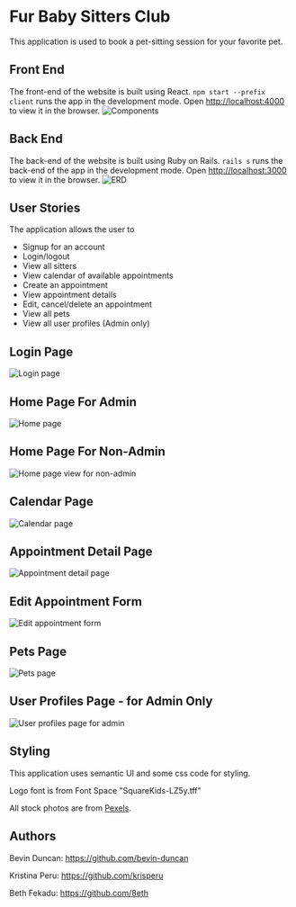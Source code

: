 # Fur Baby Sitters Club

This application is used to book a pet-sitting session for your favorite pet.

## Front End

The front-end of the website is built using React.
`npm start --prefix client` runs the app in the development mode.
Open [http://localhost:4000](http://localhost:4000) to view it in the browser.
![Components](./public/images/Components.png)

## Back End

The back-end of the website is built using Ruby on Rails.
`rails s` runs the back-end of the app in the development mode.
Open [http://localhost:3000](http://localhost:3000) to view it in the browser.
![ERD](./public/images/ERD.png)

## User Stories

The application allows the user to 
  * Signup for an account
  * Login/logout
  * View all sitters
  * View calendar of available appointments
  * Create an appointment 
  * View appointment details
  * Edit, cancel/delete an appointment
  * View all pets
  * View all user profiles (Admin only)

## Login Page
![Login page](./public/images/loginPage.png)

## Home Page For Admin
![Home page](./public/images/HomePage.png)

## Home Page For Non-Admin
![Home page view for non-admin](./public/images/PageViewForNonAdmin.png)

## Calendar Page
![Calendar page](./public/images/CalendarPage.png)

## Appointment Detail Page
![Appointment detail page](./public/images/AppointmentDetail.png)

## Edit Appointment Form
![Edit appointment form](./public/images/EditAppt.png)

## Pets Page
![Pets page](./public/images/PetsPage.png)

## User Profiles Page - for Admin Only
![User profiles page for admin](./public/images/AllUserProfiles.png)

## Styling

This application uses semantic UI and some css code for styling.

Logo font is from Font Space "SquareKids-LZ5y.tff"

All stock photos are from [Pexels](https://www.pexels.com/).

## Authors

Bevin Duncan: https://github.com/bevin-duncan

Kristina Peru: https://github.com/krisperu

Beth Fekadu: https://github.com/8eth